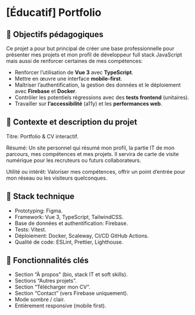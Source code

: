 # [Éducatif] Portfolio

## 📌 Objectifs pédagogiques

Ce projet a pour but principal de créer une base professionnelle pour présenter mes projets et mon profil de développeur full stack JavaScript mais aussi de renforcer certaines de mes compétences:

- Renforcer l’utilisation de **Vue 3** avec **TypeScript**.
- Mettre en œuvre une interface **mobile-first**.
- Maîtriser l’authentification, la gestion des données et le déploiement avec **Firebase** et **Docker**.
- Contrôler les potentiels régressions avec des **tests frontend** (unitaires).
- Travailler sur **l’accessibilité** (a11y) et les **performances web**.

## 📑 Contexte et description du projet

Titre: Portfolio & CV interactif.

Résumé: Un site personnel qui résumé mon profil, la partie IT de mon parcours, mes compétences et mes projets. Il servira de carte de visite numérique pour les recruteurs ou futurs collaborateurs.

Utilité ou intérêt: Valoriser mes compétences, offrir un point d’entrée pour mon réseau ou les visiteurs quelconques.

## 🧰 Stack technique

- Prototyping: Figma.
- Framework: Vue 3, TypeScript, TailwindCSS.
- Base de données et authentification: Firebase.
- Tests: Vitest.
- Déploiement: Docker, Scaleway, CI/CD GitHub Actions.
- Qualité de code: ESLint, Prettier, Lighthouse.

## 🎯 Fonctionnalités clés

- Section “À propos” (bio, stack IT et soft skills).
- Sections “Autres projets”.
- Section “Télécharger mon CV”.
- Section “Contact” (vers Firebase uniquement).
- Mode sombre / clair.
- Entièrement responsive (mobile first).